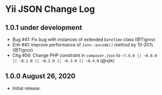 # Yii JSON Change Log

## 1.0.1 under development

- Bug #41: Fix bug with instances of extended `DateTime` class (@Tigrov)
- Enh #41: Improve performance of `Json::encode()` method by 10-20% (@Tigrov)
- Chg #56: Change PHP constraint in `composer.json` to `~7.4.0 || ~8.0.0 || ~8.1.0 || ~8.2.0 || ~8.3.0 || ~8.4.0` (@vjik)

## 1.0.0 August 26, 2020

- Initial release.

